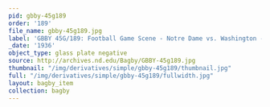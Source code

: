 ```yaml
---
pid: gbby-45g189
order: '189'
file_name: gbby-45g189.jpg
label: 'GBBY 45G/189: Football Game Scene - Notre Dame vs. Washington - 1936'
_date: '1936'
object_type: glass plate negative
source: http://archives.nd.edu/Bagby/GBBY-45g189.jpg
thumbnail: "/img/derivatives/simple/gbby-45g189/thumbnail.jpg"
full: "/img/derivatives/simple/gbby-45g189/fullwidth.jpg"
layout: bagby_item
collection: bagby
---
```

